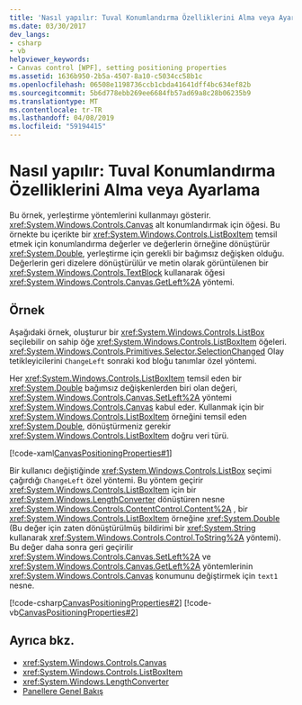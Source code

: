 ```yaml
---
title: 'Nasıl yapılır: Tuval Konumlandırma Özelliklerini Alma veya Ayarlama'
ms.date: 03/30/2017
dev_langs:
- csharp
- vb
helpviewer_keywords:
- Canvas control [WPF], setting positioning properties
ms.assetid: 1636b950-2b5a-4507-8a10-c5034cc58b1c
ms.openlocfilehash: 06508e1198736ccb1cbda41641dff4bc634ef82b
ms.sourcegitcommit: 5b6d778ebb269ee6684fb57ad69a8c28b06235b9
ms.translationtype: MT
ms.contentlocale: tr-TR
ms.lasthandoff: 04/08/2019
ms.locfileid: "59194415"
---
```

# <a name="how-to-get-or-set-canvas-positioning-properties"></a>Nasıl yapılır: Tuval Konumlandırma Özelliklerini Alma veya Ayarlama
Bu örnek, yerleştirme yöntemlerini kullanmayı gösterir. <xref:System.Windows.Controls.Canvas> alt konumlandırmak için öğesi. Bu örnekte bu içerikte bir <xref:System.Windows.Controls.ListBoxItem> temsil etmek için konumlandırma değerler ve değerlerin örneğine dönüştürür <xref:System.Double>, yerleştirme için gerekli bir bağımsız değişken olduğu. Değerlerin geri dizelere dönüştürülür ve metin olarak görüntülenen bir <xref:System.Windows.Controls.TextBlock> kullanarak öğesi <xref:System.Windows.Controls.Canvas.GetLeft%2A> yöntemi.  
  
## <a name="example"></a>Örnek  
 Aşağıdaki örnek, oluşturur bir <xref:System.Windows.Controls.ListBox> seçilebilir on sahip öğe <xref:System.Windows.Controls.ListBoxItem> öğeleri. <xref:System.Windows.Controls.Primitives.Selector.SelectionChanged> Olay tetikleyicilerini `ChangeLeft` sonraki kod bloğu tanımlar özel yöntemi.  
  
 Her <xref:System.Windows.Controls.ListBoxItem> temsil eden bir <xref:System.Double> bağımsız değişkenlerden biri olan değeri, <xref:System.Windows.Controls.Canvas.SetLeft%2A> yöntemi <xref:System.Windows.Controls.Canvas> kabul eder. Kullanmak için bir <xref:System.Windows.Controls.ListBoxItem> örneğini temsil eden <xref:System.Double>, dönüştürmeniz gerekir <xref:System.Windows.Controls.ListBoxItem> doğru veri türü.  
  
 [!code-xaml[CanvasPositioningProperties#1](~/samples/snippets/csharp/VS_Snippets_Wpf/CanvasPositioningProperties/CSharp/Window1.xaml#1)]  
  
 Bir kullanıcı değiştiğinde <xref:System.Windows.Controls.ListBox> seçimi çağırdığı `ChangeLeft` özel yöntemi. Bu yöntem geçirir <xref:System.Windows.Controls.ListBoxItem> için bir <xref:System.Windows.LengthConverter> dönüştüren nesne <xref:System.Windows.Controls.ContentControl.Content%2A> , bir <xref:System.Windows.Controls.ListBoxItem> örneğine <xref:System.Double> (Bu değer için zaten dönüştürülmüş bildirimi bir <xref:System.String> kullanarak <xref:System.Windows.Controls.Control.ToString%2A> yöntemi). Bu değer daha sonra geri geçirilir <xref:System.Windows.Controls.Canvas.SetLeft%2A> ve <xref:System.Windows.Controls.Canvas.GetLeft%2A> yöntemlerinin <xref:System.Windows.Controls.Canvas> konumunu değiştirmek için `text1` nesne.  
  
 [!code-csharp[CanvasPositioningProperties#2](~/samples/snippets/csharp/VS_Snippets_Wpf/CanvasPositioningProperties/CSharp/Window1.xaml.cs#2)]
 [!code-vb[CanvasPositioningProperties#2](~/samples/snippets/visualbasic/VS_Snippets_Wpf/CanvasPositioningProperties/VisualBasic/Window1.xaml.vb#2)]  
  
## <a name="see-also"></a>Ayrıca bkz.

- <xref:System.Windows.Controls.Canvas>
- <xref:System.Windows.Controls.ListBoxItem>
- <xref:System.Windows.LengthConverter>
- [Panellere Genel Bakış](panels-overview.md)
